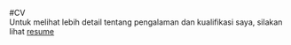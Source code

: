 #CV <br>
Untuk melihat lebih detail tentang pengalaman dan kualifikasi saya, silakan lihat [resume](resume.pdf)

